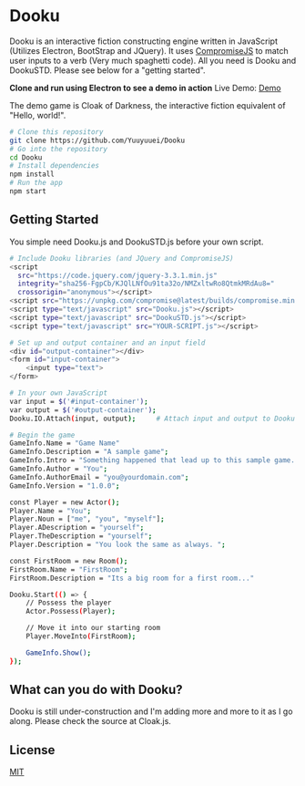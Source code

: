 # Dooku

Dooku is an interactive fiction constructing engine written in JavaScript (Utilizes Electron, BootStrap and JQuery). It uses [CompromiseJS](https://github.com/spencermountain/compromise) to match user inputs to a verb (Very much spaghetti code). 
All you need is Dooku and DookuSTD. Please see below for a "getting started".

**Clone and run using Electron to see a demo in action**
Live Demo: [Demo](https://yuuyuuei.github.io/Dooku/)

The demo game is Cloak of Darkness, the interactive fiction equivalent of "Hello, world!".

```bash
# Clone this repository
git clone https://github.com/Yuuyuuei/Dooku
# Go into the repository
cd Dooku
# Install dependencies
npm install
# Run the app
npm start
```

## Getting Started

You simple need Dooku.js and DookuSTD.js before your own script.

```bash
# Include Dooku libraries (and JQuery and CompromiseJS)
<script
  src="https://code.jquery.com/jquery-3.3.1.min.js"
  integrity="sha256-FgpCb/KJQlLNfOu91ta32o/NMZxltwRo8QtmkMRdAu8="
  crossorigin="anonymous"></script>
<script src="https://unpkg.com/compromise@latest/builds/compromise.min.js"></script>
<script type="text/javascript" src="Dooku.js"></script>
<script type="text/javascript" src="DookuSTD.js"></script>
<script type="text/javascript" src="YOUR-SCRIPT.js"></script>

# Set up and output container and an input field
<div id="output-container"></div>
<form id="input-container">
    <input type="text">
</form>

# In your own JavaScript
var input = $('#input-container');
var output = $('#output-container');
Dooku.IO.Attach(input, output);     # Attach input and output to Dooku

# Begin the game
GameInfo.Name = "Game Name"
GameInfo.Description = "A sample game";
GameInfo.Intro = "Something happened that lead up to this sample game..."
GameInfo.Author = "You";
GameInfo.AuthorEmail = "you@yourdomain.com";
GameInfo.Version = "1.0.0";

const Player = new Actor();
Player.Name = "You";
Player.Noun = ["me", "you", "myself"];
Player.ADescription = "yourself";
Player.TheDescription = "yourself";
Player.Description = "You look the same as always. ";

const FirstRoom = new Room();
FirstRoom.Name = "FirstRoom";
FirstRoom.Description = "Its a big room for a first room..."

Dooku.Start(() => {
    // Possess the player
    Actor.Possess(Player);

    // Move it into our starting room
    Player.MoveInto(FirstRoom);

    GameInfo.Show();
});
```

## What can you do with Dooku?

Dooku is still under-construction and I'm adding more and more to it as I go along. Please check the source at Cloak.js.

## License

[MIT](LICENSE.md)
